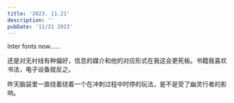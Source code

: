 ```yaml
---
title: '2023. 11.21'
description: ''
pubDate: '11/21 2023'
---
```


Inter fonts now......

还是对无衬线有种偏好，信息的媒介和他的对应形式在我这会更死板。书籍我喜欢书法，电子设备就反之。

昨天脑袋里一直绕着绕着一个在冲刺过程中时停的玩法，是不是受了幽灵行者的影响。
